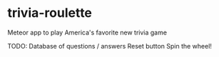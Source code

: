 # trivia-roulette
Meteor app to play America's favorite new trivia game

TODO:
Database of questions / answers
Reset button
Spin the wheel! 
